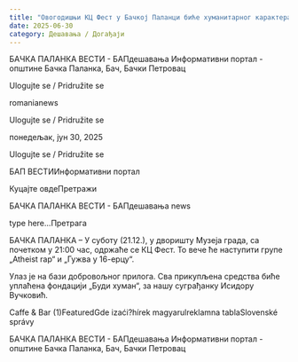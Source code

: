 ```yaml
---
title: "Овогодишњи КЦ Фест у Бачкој Паланци биће хуманитарног карактера"
date: 2025-06-30
category: Дешавања / Догађаји
---
```


БАЧКА ПАЛАНКА ВЕСТИ - БАПдешавања Информативни портал - општине Бачка Паланка, Бач, Бачки Петровац

Ulogujte se / Pridružite se

romanianews

Ulogujte se / Pridružite se

понедељак, јун 30, 2025

Ulogujte se / Pridružite se

БАП ВЕСТИИнформативни портал

Куцајте овдеПретражи

БАЧКА ПАЛАНКА ВЕСТИ - БАПдешавања news

type here...Претрага

БАЧКА ПАЛАНКА – У суботу (21.12.), у дворишту Музеја града, са почетком у 21:00 час, одржаће се КЦ Фест. То вече ће наступити групе „Atheist rap“ и „Гужва у 16-ерцу“.

Улаз је на бази добровољног прилога. Сва прикупљена средства биће уплаћена фондацији „Буди хуман“, за нашу суграђанку Исидору Вучковић.

Caffe & Bar (1)FeaturedGde izaći?hírek magyarulreklamna tablaSlovenské správy

БАЧКА ПАЛАНКА ВЕСТИ - БАПдешавања Информативни портал - општине Бачка Паланка, Бач, Бачки Петровац
